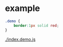 # example

````css
.demo {
    border:1px solid red;
}
````

<div id="app"></div>

[./index.demo.js](./index.demo.js)
